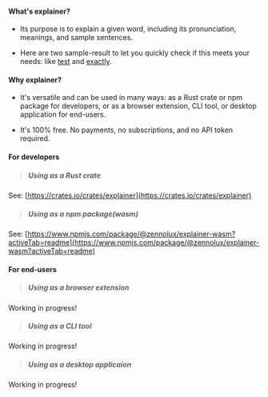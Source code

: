 #### What's explainer?

* Its purpose is to explain a given word, including its pronunciation, meanings, and sample sentences.

* Here are two sample-result to let you quickly check if this meets your needs: like [test](https://github.com/zennolux/explainer/blob/main/samples/test.json) and [exactly](https://github.com/zennolux/explainer/blob/main/samples/exactly.json).


#### Why explainer?

* It's versatile and can be used in many ways: as a Rust crate or npm package for developers, or as a browser extension, CLI tool, or desktop application for end-users.

* It's 100% free. No payments, no subscriptions, and no API token required.


#### For developers 

> ##### Using as a Rust crate

See: [https://crates.io/crates/explainer](https://crates.io/crates/explainer)

> ##### Using as a npm package(wasm) 

See: [https://www.npmjs.com/package/@zennolux/explainer-wasm?activeTab=readme](https://www.npmjs.com/package/@zennolux/explainer-wasm?activeTab=readme)


#### For end-users

> ##### Using as a browser extension

Working in progress!

> ##### Using as a CLI tool 

Working in progress!

> ##### Using as a desktop applicaion 

Working in progress!
